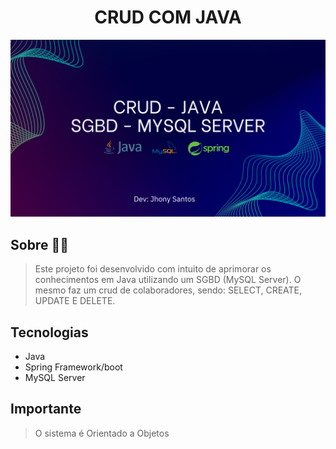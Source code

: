 # <h1 align=center>CRUD COM JAVA</h1>

<img src="https://raw.githubusercontent.com/santosjhony12/CRUD_POO/images/JAVA%20CRUD%20-%20README.png">

## Sobre 👨‍💻

> Este projeto foi desenvolvido com intuito de aprimorar os conhecimentos em Java utilizando um SGBD (MySQL Server). O mesmo faz um crud de colaboradores, sendo: SELECT, CREATE, UPDATE E DELETE.

## Tecnologias
- Java
- Spring Framework/boot
- MySQL Server

## Importante
> O sistema é Orientado a Objetos
